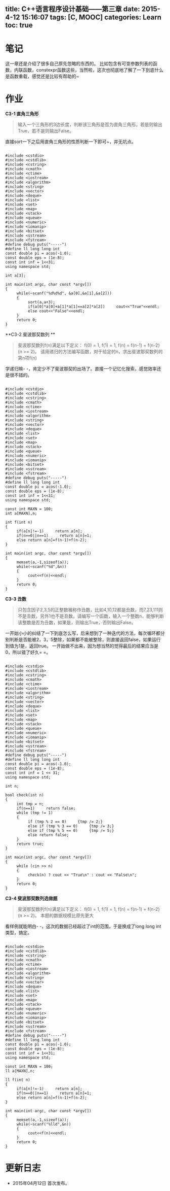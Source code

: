 title: C++语言程序设计基础——第三章
date: 2015-4-12 15:16:07
tags: [C, MOOC]
categories: Learn
toc: true
---
# 笔记
这一章还是介绍了很多自己原先忽略的东西的。
比如包含有可变参数列表的函数，内联函数，constexpr函数这些，当然啦，这次也彻底地了解了一下到底什么是函数重载，感觉还是比较有帮助的~

<!-- more -->

# 作业
**C3-1 直角三角形**
> 输入一个三角形的3边长度，判断该三角形是否为直角三角形，若是则输出True，若不是则输出False。

直接sort一下之后用直角三角形的性质判断一下即可~，并无坑点。

```

#include <cstdio>
#include <cstdlib>
#include <cstring>
#include <cmath>
#include <ctime>
#include <iostream>
#include <algorithm>
#include <string>
#include <vector>
#include <deque>
#include <list>
#include <set>
#include <map>
#include <stack>
#include <queue>
#include <numeric>
#include <iomanip>
#include <bitset>
#include <sstream>
#include <fstream>
#define debug puts("-----")
#define ll long long int
const double pi = acos(-1.0);
const double eps = (1e-8);
const int inf = 1<<31;
using namespace std;

int a[3];

int main(int argc, char const *argv[])
{
     while(~scanf("%d%d%d", &a[0],&a[1],&a[2]))
     {
          sort(a,a+3);
          if(a[0]*a[0]+a[1]*a[1]==a[2]*a[2])     cout<<"True"<<endl;
          else cout<<"False"<<endl;
     }
     return 0;
}

```

**C3-2 斐波那契数列 **
> 斐波那契数列f(n)满足以下定义：
> f(0) = 1, f(1) = 1, f(n) = f(n-1) + f(n-2) (n >= 2)。
> 请用递归的方法编写函数，对于给定的n，求出斐波那契数列的第n项f(n)

学递归嘛- -，肯定少不了斐波那契的出场了。直接一个记忆化搜索，感觉效率还是很不错的。

```

#include <cstdio>
#include <cstdlib>
#include <cstring>
#include <cmath>
#include <ctime>
#include <iostream>
#include <algorithm>
#include <string>
#include <vector>
#include <deque>
#include <list>
#include <set>
#include <map>
#include <stack>
#include <queue>
#include <numeric>
#include <iomanip>
#include <bitset>
#include <sstream>
#include <fstream>
#define debug puts("-----")
#define ll long long int
const double pi = acos(-1.0);
const double eps = (1e-8);
const int inf = 1<<31;
using namespace std;

const int MAXN = 100;
int a[MAXN],n;

int f(int n)
{
     if(a[n]!=-1)     return a[n];
     if(n==0||n==1)     return a[n]=1;
     else return a[n]=f(n-1)+f(n-2);
}

int main(int argc, char const *argv[])
{
     memset(a,-1,sizeof(a));
     while(~scanf("%d",&n))
     {
          cout<<f(n)<<endl;
     }
     return 0;
}

```
**C3-3 丑数**
> 只包含因子2,3,5的正整数被称作丑数，比如4,10,12都是丑数，而7,23,111则不是丑数，另外1也不是丑数。请编写一个函数，输入一个整数n，能够判断该整数是否为丑数，如果是，则输出True，否则输出False。

一开始小小的纠结了一下到底怎么写，后来想到了一种迭代的方法，每次循环都分别判断是否能被2，3，5整除，如果都不能被整除，则直接返回false，如果运行到值为1是，返回true。
一开始做不出来，因为想当然的觉得最后的结果应当是0，所以错了好久= =。

```

#include <cstdio>
#include <cstdlib>
#include <cstring>
#include <cmath>
#include <ctime>
#include <iostream>
#include <algorithm>
#include <string>
#include <vector>
#include <deque>
#include <list>
#include <set>
#include <map>
#include <stack>
#include <queue>
#include <numeric>
#include <iomanip>
#include <bitset>
#include <sstream>
#include <fstream>
#define debug puts("-----")
#define ll long long int
const double pi = acos(-1.0);
const double eps = (1e-8);
const int inf = 1 << 31;
using namespace std;

int n;

bool check(int n)
{
     int tmp = n;
     if(n==1)     return false;
     while (tmp != 1)
     {
          if (tmp % 2 == 0)     {tmp /= 2;}
          else if (tmp % 3 == 0)     {tmp /= 3;}
          else if (tmp % 5 == 0)     {tmp /= 5;}
          else return false;
     }
     return true;
}

int main(int argc, char const *argv[])
{
     while (cin >> n)
     {
          check(n) ? cout << "True\n" : cout << "False\n";
     }
     return 0;
}

```

**C3-4 斐波那契数列选做题**
> 斐波那契数列f(n)满足以下定义：
> f(0) = 1, f(1) = 1, f(n) = f(n-1) + f(n-2) (n >= 2)。
> 本题的数据规模比原先更大

看样例就能明白- -，这次的数据已经超过了int的范围，于是换成了long long int类型，搞定。

```

#include <cstdio>
#include <cstdlib>
#include <cstring>
#include <cmath>
#include <ctime>
#include <iostream>
#include <algorithm>
#include <string>
#include <vector>
#include <deque>
#include <list>
#include <set>
#include <map>
#include <stack>
#include <queue>
#include <numeric>
#include <iomanip>
#include <bitset>
#include <sstream>
#include <fstream>
#define debug puts("-----")
#define ll long long int
const double pi = acos(-1.0);
const double eps = (1e-8);
const int inf = 1<<31;
using namespace std;

const int MAXN = 100;
ll a[MAXN],n;

ll f(int n)
{
     if(a[n]!=-1)     return a[n];
     if(n==0||n==1)     return a[n]=1;
     else return a[n]=f(n-1)+f(n-2);
}

int main(int argc, char const *argv[])
{
     memset(a,-1,sizeof(a));
     while(~scanf("%lld",&n))
     {
          cout<<f(n)<<endl;
     }
     return 0;
}

```

# 更新日志
- 2015年04月12日 首次发布。